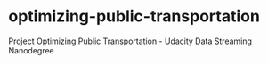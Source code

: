 # optimizing-public-transportation
Project Optimizing Public Transportation - Udacity Data Streaming Nanodegree
